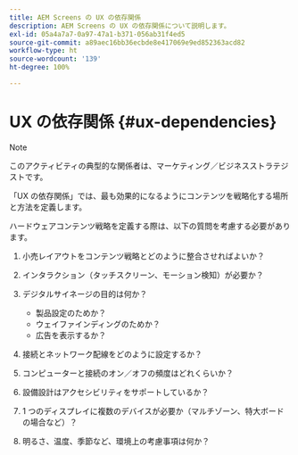 ```yaml
---
title: AEM Screens の UX の依存関係
description: AEM Screens の UX の依存関係について説明します。
exl-id: 05a4a7a7-0a97-47a1-b371-056ab31f4ed5
source-git-commit: a89aec16bb36ecbde8e417069e9ed852363acd82
workflow-type: ht
source-wordcount: '139'
ht-degree: 100%

---
```


# UX の依存関係 {#ux-dependencies}

>[!NOTE]
>
>このアクティビティの典型的な関係者は、マーケティング／ビジネスストラテジストです。

「UX の依存関係」では、最も効果的になるようにコンテンツを戦略化する場所と方法を定義します。

ハードウェアコンテンツ戦略を定義する際は、以下の質問を考慮する必要があります。

1. 小売レイアウトをコンテンツ戦略とどのように整合させればよいか？

1. インタラクション（タッチスクリーン、モーション検知）が必要か？

1. デジタルサイネージの目的は何か？

   * 製品設定のためか？
   * ウェイファインディングのためか？
   * 広告を表示するか？

1. 接続とネットワーク配線をどのように設定するか？

1. コンピューターと接続のオン／オフの頻度はどれくらいか？

1. 設備設計はアクセシビリティをサポートしているか？

1. 1 つのディスプレイに複数のデバイスが必要か（マルチゾーン、特大ボードの場合など）？

1. 明るさ、温度、季節など、環境上の考慮事項は何か？
